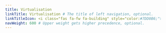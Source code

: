 ```yaml
---
title: Virtualisation
linkTitle: Virtualisation # The title of left navigation, optional.
linkTitleIcon: <i class="fas fa-fw fa-building" style="color:#7DD0B6;"></i> # The icon of the link title, optional.
navWeight: 600 # Upper weight gets higher precedence, optional.
---
```

